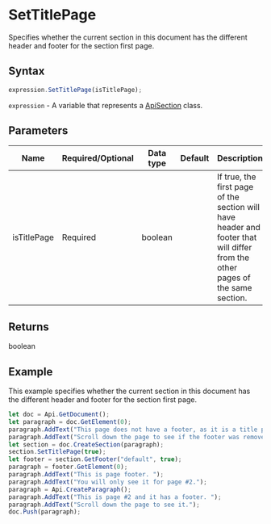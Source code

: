 # SetTitlePage

Specifies whether the current section in this document has the different header and footer for the section first page.

## Syntax

```javascript
expression.SetTitlePage(isTitlePage);
```

`expression` - A variable that represents a [ApiSection](../ApiSection.md) class.

## Parameters

| **Name** | **Required/Optional** | **Data type** | **Default** | **Description** |
| ------------- | ------------- | ------------- | ------------- | ------------- |
| isTitlePage | Required | boolean |  | If true, the first page of the section will have header and footer that will differ from the other pages of the same section. |

## Returns

boolean

## Example

This example specifies whether the current section in this document has the different header and footer for the section first page.

```javascript editor-docx
let doc = Api.GetDocument();
let paragraph = doc.GetElement(0);
paragraph.AddText("This page does not have a footer, as it is a title page. ");
paragraph.AddText("Scroll down the page to see if the footer was removed.");
let section = doc.CreateSection(paragraph);
section.SetTitlePage(true);
let footer = section.GetFooter("default", true);
paragraph = footer.GetElement(0);
paragraph.AddText("This is page footer. ");
paragraph.AddText("You will only see it for page #2.");
paragraph = Api.CreateParagraph();
paragraph.AddText("This is page #2 and it has a footer. ");
paragraph.AddText("Scroll down the page to see it.");
doc.Push(paragraph);
```

